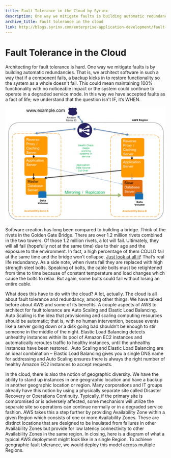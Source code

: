 ```yaml
---
title: Fault Tolerance in the Cloud by Syrinx
description: One way we mitigate faults is building automatic redundancies. That is, we architect software in a way that if a component fails, a backup kicks in.
archive_title: Fault tolerance in the cloud
link: http://blogs.syrinx.com/enterprise-application-development/fault-tolerance-in-aws/
---
```


# Fault Tolerance in the Cloud

Architecting for fault tolerance is hard. One way we mitigate faults is by building automatic redundancies. That is, we architect software in such a way that if a component fails, a backup kicks in to restore functionality so the system as a whole doesn't fail. This could mean maintaining 100% functionality with no noticeable impact or the system could continue to operate in a degraded service mode. In this way we have accepted faults as a fact of life; we understand that the question isn't IF, it’s WHEN.

![Fault Tolerence](/assets/img/blog/fault_tolerence_cloud.png)

Software creation has long been compared to building a bridge. Think of the rivets in the Golden Gate Bridge. There are over 1.2 million rivets combined in the two towers. Of those 1.2 million rivets, a lot will fail. Ultimately, they will all fail (hopefully not at the same time) due to their age and the exposure to the environment. In fact, a high percentage of them COULD fail at the same time and the bridge won’t collapse. [Just look at all it](https://farm4.staticflickr.com/3636/3332544404_3836dc94bb_z.jpg)! That’s real life redundancy. As a side note, when rivets fail they are replaced with high strength steel bolts. Speaking of bolts, the cable bolts must be retightened from time to time because of constant temperature and load changes which cause the bolts to relax. But again, some bolts could fail without losing an entire cable.

What does this have to do with the cloud? A lot, actually. The cloud is all about fault tolerance and redundancy, among other things. We have talked before about AWS and some of its benefits. A couple aspects of AWS to architect for fault tolerance are Auto Scaling and Elastic Load Balancing. Auto Scaling is the idea that provisioning and scaling computing resources should be automatic; that is, with no human intervention, because events like a server going down or a disk going bad shouldn’t be enough to stir someone in the middle of the night. Elastic Load Balancing detects unhealthy instances within its pool of Amazon EC2 instances and automatically reroutes traffic to healthy instances, until the unhealthy instances have been restored.  Auto Scaling and Elastic Load Balancing are an ideal combination – Elastic Load Balancing gives you a single DNS name for addressing and Auto Scaling ensures there is always the right number of healthy Amazon EC2 instances to accept requests.

In the cloud, there is also the notion of geographic diversity. We have the ability to stand up instances in one geographic location and have a backup in another geographic location or region. Many corporations and IT groups already have this notion by using a physically separate site called Disaster Recovery or Operations Continuity. Typically, if the primary site is compromised or is adversely affected, some mechanism will utilize the separate site so operations can continue normally or in a degraded service fashion. AWS takes this a step further by providing Availability Zone within a given Region which consists of one or more Availability Zones. These are distinct locations that are designed to be insulated from failures in other Availability Zones but provide for low latency connectivity to other Availability Zones in the same region. In closing, here is a diagram of what a typical AWS deployment might look like in a single Region. To achieve geographic fault tolerance, we would deploy this model across multiple Regions.
